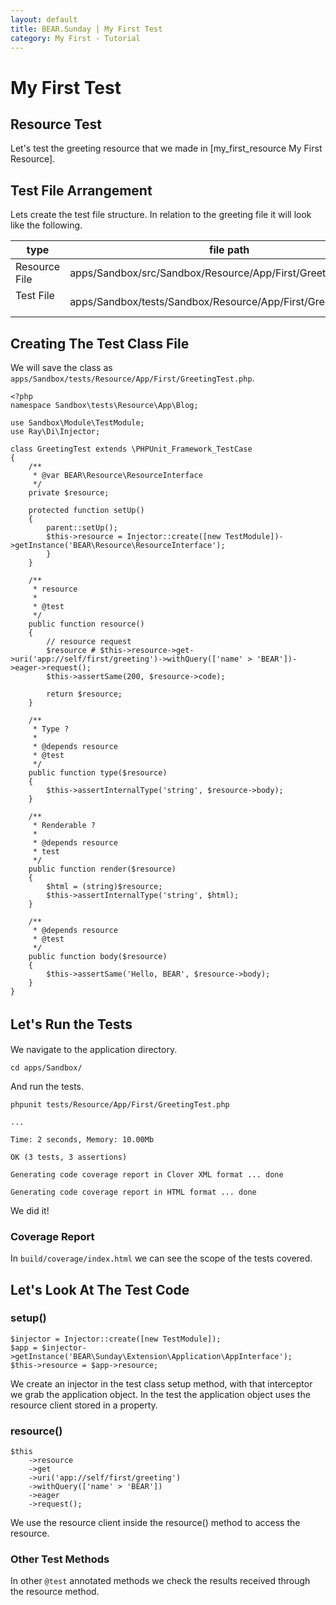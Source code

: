 ```yaml
---
layout: default
title: BEAR.Sunday | My First Test
category: My First - Tutorial
--- 
```


# My First Test

## Resource Test 

Let's test the greeting resource that we made in [my_first_resource My First Resource].

## Test File Arrangement 

Lets create the test file structure. In relation to the greeting file it will look like the following.

| type          | file path |
|---------------|----------------------------------------------------------------|
| Resource File | apps/Sandbox/src/Sandbox/Resource/App/First/GreetingTest.php   |
| Test File   　| apps/Sandbox/tests/Sandbox/Resource/App/First/GreetingTest.php |

## Creating The Test Class File 

We will save the class as `apps/Sandbox/tests/Resource/App/First/GreetingTest.php`.

```
<?php
namespace Sandbox\tests\Resource\App\Blog;

use Sandbox\Module\TestModule;
use Ray\Di\Injector;

class GreetingTest extends \PHPUnit_Framework_TestCase
{
    /**
     * @var BEAR\Resource\ResourceInterface
     */
    private $resource;

    protected function setUp()
    {
        parent::setUp();
        $this->resource = Injector::create([new TestModule])->getInstance('BEAR\Resource\ResourceInterface');
        }
    }

    /**
     * resource
     *
     * @test
     */
    public function resource()
    {
        // resource request
        $resource # $this->resource->get->uri('app://self/first/greeting')->withQuery(['name' > 'BEAR'])->eager->request();
        $this->assertSame(200, $resource->code);

        return $resource;
    }

    /**
     * Type ?
     *
     * @depends resource
     * @test
     */
    public function type($resource)
    {
        $this->assertInternalType('string', $resource->body);
    }

    /**
     * Renderable ?
     *
     * @depends resource
     * test
     */
    public function render($resource)
    {
        $html = (string)$resource;
        $this->assertInternalType('string', $html);
    }

    /**
     * @depends resource
     * @test
     */
    public function body($resource)
    {
        $this->assertSame('Hello, BEAR', $resource->body);
    }
}
```

## Let's Run the Tests　


We navigate to the application directory.

```
cd apps/Sandbox/
```

And run the tests.
```
phpunit tests/Resource/App/First/GreetingTest.php
```

```
...

Time: 2 seconds, Memory: 10.00Mb

OK (3 tests, 3 assertions)

Generating code coverage report in Clover XML format ... done

Generating code coverage report in HTML format ... done
```
We did it!

### Coverage Report 

In `build/coverage/index.html` we can see the scope of the tests covered.

## Let's Look At The Test Code 

### setup() 
```
$injector = Injector::create([new TestModule]);
$app = $injector->getInstance('BEAR\Sunday\Extension\Application\AppInterface');
$this->resource = $app->resource;
```

We create an injector in the test class setup method, with that interceptor we grab the application object.
In the test the application object uses the resource client stored in a property.

### resource() 
```
$this
    ->resource
    ->get
    ->uri('app://self/first/greeting')
    ->withQuery(['name' > 'BEAR'])
    ->eager
    ->request();

```
We use the resource client inside the resource() method to access the resource.

### Other Test Methods 
In other `@test` annotated methods we check the results received through the resource method.